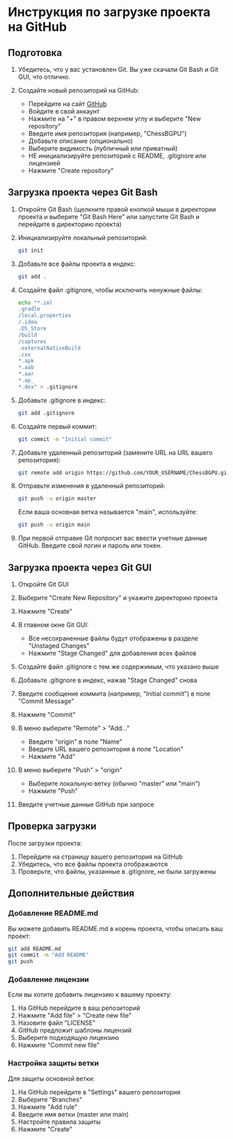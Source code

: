# Инструкция по загрузке проекта на GitHub

## Подготовка

1. Убедитесь, что у вас установлен Git. Вы уже скачали Git Bash и Git GUI, что отлично.

2. Создайте новый репозиторий на GitHub:
   - Перейдите на сайт [GitHub](https://github.com/)
   - Войдите в свой аккаунт
   - Нажмите на "+" в правом верхнем углу и выберите "New repository"
   - Введите имя репозитория (например, "ChessBGPU")
   - Добавьте описание (опционально)
   - Выберите видимость (публичный или приватный)
   - НЕ инициализируйте репозиторий с README, .gitignore или лицензией
   - Нажмите "Create repository"

## Загрузка проекта через Git Bash

1. Откройте Git Bash (щелкните правой кнопкой мыши в директории проекта и выберите "Git Bash Here" или запустите Git Bash и перейдите в директорию проекта)

2. Инициализируйте локальный репозиторий:
   ```bash
   git init
   ```

3. Добавьте все файлы проекта в индекс:
   ```bash
   git add .
   ```

4. Создайте файл .gitignore, чтобы исключить ненужные файлы:
   ```bash
   echo "*.iml
   .gradle
   /local.properties
   /.idea
   .DS_Store
   /build
   /captures
   .externalNativeBuild
   .cxx
   *.apk
   *.aab
   *.aar
   *.ap_
   *.dex" > .gitignore
   ```

5. Добавьте .gitignore в индекс:
   ```bash
   git add .gitignore
   ```

6. Создайте первый коммит:
   ```bash
   git commit -m "Initial commit"
   ```

7. Добавьте удаленный репозиторий (замените URL на URL вашего репозитория):
   ```bash
   git remote add origin https://github.com/YOUR_USERNAME/ChessBGPU.git
   ```

8. Отправьте изменения в удаленный репозиторий:
   ```bash
   git push -u origin master
   ```
   
   Если ваша основная ветка называется "main", используйте:
   ```bash
   git push -u origin main
   ```

9. При первой отправке Git попросит вас ввести учетные данные GitHub. Введите свой логин и пароль или токен.

## Загрузка проекта через Git GUI

1. Откройте Git GUI

2. Выберите "Create New Repository" и укажите директорию проекта

3. Нажмите "Create"

4. В главном окне Git GUI:
   - Все несохраненные файлы будут отображены в разделе "Unstaged Changes"
   - Нажмите "Stage Changed" для добавления всех файлов

5. Создайте файл .gitignore с тем же содержимым, что указано выше

6. Добавьте .gitignore в индекс, нажав "Stage Changed" снова

7. Введите сообщение коммита (например, "Initial commit") в поле "Commit Message"

8. Нажмите "Commit"

9. В меню выберите "Remote" > "Add..."
   - Введите "origin" в поле "Name"
   - Введите URL вашего репозитория в поле "Location"
   - Нажмите "Add"

10. В меню выберите "Push" > "origin"
    - Выберите локальную ветку (обычно "master" или "main")
    - Нажмите "Push"

11. Введите учетные данные GitHub при запросе

## Проверка загрузки

После загрузки проекта:
1. Перейдите на страницу вашего репозитория на GitHub
2. Убедитесь, что все файлы проекта отображаются
3. Проверьте, что файлы, указанные в .gitignore, не были загружены

## Дополнительные действия

### Добавление README.md

Вы можете добавить README.md в корень проекта, чтобы описать ваш проект:

```bash
git add README.md
git commit -m "Add README"
git push
```

### Добавление лицензии

Если вы хотите добавить лицензию к вашему проекту:
1. На GitHub перейдите в ваш репозиторий
2. Нажмите "Add file" > "Create new file"
3. Назовите файл "LICENSE"
4. GitHub предложит шаблоны лицензий
5. Выберите подходящую лицензию
6. Нажмите "Commit new file"

### Настройка защиты ветки

Для защиты основной ветки:
1. На GitHub перейдите в "Settings" вашего репозитория
2. Выберите "Branches"
3. Нажмите "Add rule"
4. Введите имя ветки (master или main)
5. Настройте правила защиты
6. Нажмите "Create" 
